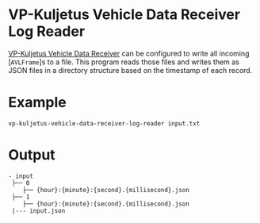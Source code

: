 # VP-Kuljetus Vehicle Data Receiver Log Reader

[VP-Kuljetus Vehicle Data Receiver](https://www.github.com/metatavu/vp-kuljetus-vehicle-data-receiver) can be configured to write all incoming [`AVLFrame`]s to a file.
This program reads those files and writes them as JSON files in a directory structure based on the timestamp of each record.
# Example
`vp-kuljetus-vehicle-data-receiver-log-reader input.txt`
# Output
```
- input
 ├── 0
    ├── {hour}:{minute}:{second}.{millisecond}.json
 ├── 1
    ├── {hour}:{minute}:{second}.{millisecond}.json
 |--- input.json
```